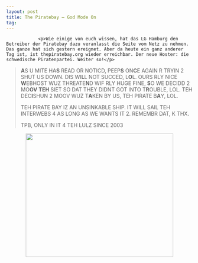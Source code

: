 ```yaml
---
layout: post
title: The Piratebay – God Mode On
tag: 
---
```



                <p>Wie einige von euch wissen, hat das LG Hamburg den Betreiber der Piratebay dazu veranlasst die Seite vom Netz zu nehmen. Das ganze hat sich gestern ereignet. Aber da heute ein ganz anderer Tag ist, ist thepiratebay.org wieder erreichbar. Der neue Hoster: die schwedische Piratenpartei. Weiter so!</p>
<blockquote><strong>A</strong>S U MITE HA<strong>S</strong> READ OR NOTICD, PEEP<strong>S</strong> ON<strong>C</strong>E AGAIN R TRYIN 2 SHUT US DOWN. DIS WI<strong>L</strong>L NOT SUCCED, L<strong>O</strong>L. OURS RLY NICE <strong>W</strong>EBHOST WUZ THREATE<strong>N</strong>D WIF RLY HUGE FINE, <strong>S</strong>O WE DECIDD 2 MO<strong>OV</strong> <strong>TEH</strong> SIET SO DAT THEY DIDNT GOT INTO T<strong>R</strong>OUBLE, LOL. TEH DEC<strong>I</strong>SHUN 2 MOOV WUZ T<strong>A</strong>KEN BY US, TEH PIRATE B<strong>A</strong>Y, LOL.

TEH PIRATE BAY IZ AN UNSINKABLE SHIP. IT WILL SAIL TEH INTERWEBS 4 AS LONG AS WE WANTS IT 2. REMEMBR DAT, K THX.

TPB, ONLY IN IT 4 TEH LULZ SINCE 2003</blockquote>
<p style="text-align: center;"><img class="size-full wp-image-6594 aligncenter" src="/uploads/2010/05/Bildschirmfoto-2010-05-18-um-21.07.48.png" alt="" width="399" height="333" /></p>
            
